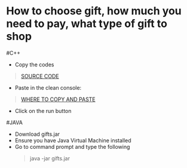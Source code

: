 # How to choose gift, how much you need to pay, what type of gift to shop

#C++
- Copy the codes 
> [SOURCE CODE](https://raw.githubusercontent.com/iross08/how-to-choose-gift/master/gifts.cpp)
- Paste in the clean console:
> [WHERE TO COPY AND PASTE](https://www.onlinegdb.com/online_c++_compiler)
- Click on the run button

#JAVA
- Download gifts.jar
- Ensure you have Java Virtual Machine installed
- Go to command prompt and type the following
	> java -jar gifts.jar

